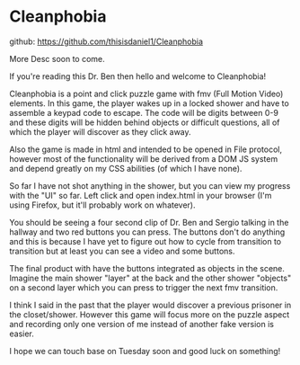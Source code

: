 # Cleanphobia
github: https://github.com/thisisdaniel1/Cleanphobia

More Desc soon to come.

If you're reading this Dr. Ben then hello and welcome to Cleanphobia!

Cleanphobia is a point and click puzzle game with fmv (Full Motion Video) elements.
In this game, the player wakes up in a locked shower and have to assemble a keypad code to escape.
The code will be digits between 0-9 and these digits will be hidden behind objects or difficult questions,
all of which the player will discover as they click away.

Also the game is made in html and intended to be opened in File protocol, however most of the functionality
will be derived from a DOM JS system and depend greatly on my CSS abilities (of which I have none).

So far I have not shot anything in the shower, but you can view my progress with the "UI" so far.
Left click and open index.html in your browser (I'm using Firefox, but it'll probably work on whatever).

You should be seeing a four second clip of Dr. Ben and Sergio talking in the hallway and two red buttons you can press.
The buttons don't do anything and this is because I have yet to figure out how to cycle from transition to transition but
at least you can see a video and some buttons. 

The final product with have the buttons integrated as objects in the scene.
Imagine the main shower "layer" at the back and the other shower "objects" on a second layer which you can press
to trigger the next fmv transition.

I think I said in the past that the player would discover a previous prisoner in the closet/shower.
However this game will focus more on the puzzle aspect and recording only one version of me instead of
another fake version is easier.

I hope we can touch base on Tuesday soon and good luck on something!
